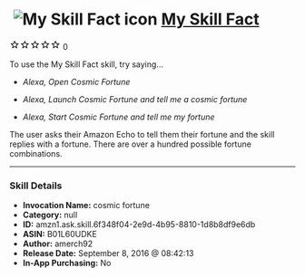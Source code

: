# &nbsp;<img src="skill_icon" alt="My Skill Fact icon" width="36"> [My Skill Fact](http://alexa.amazon.com/#skills/amzn1.ask.skill.6f348f04-2e9d-4b95-8810-1d8b8df9e6db)
![0 stars](../../images/ic_star_border_black_18dp_1x.png)![0 stars](../../images/ic_star_border_black_18dp_1x.png)![0 stars](../../images/ic_star_border_black_18dp_1x.png)![0 stars](../../images/ic_star_border_black_18dp_1x.png)![0 stars](../../images/ic_star_border_black_18dp_1x.png) 0

To use the My Skill Fact skill, try saying...

* *Alexa, Open Cosmic Fortune*

* *Alexa, Launch Cosmic Fortune and tell me a cosmic fortune*

* *Alexa, Start Cosmic Fortune and tell me my fortune*

The user asks their Amazon Echo to tell them their fortune and the skill replies with a fortune. There are over a hundred possible fortune combinations.

***

### Skill Details

* **Invocation Name:** cosmic fortune
* **Category:** null
* **ID:** amzn1.ask.skill.6f348f04-2e9d-4b95-8810-1d8b8df9e6db
* **ASIN:** B01L60UDKE
* **Author:** amerch92
* **Release Date:** September 8, 2016 @ 08:42:13
* **In-App Purchasing:** No
